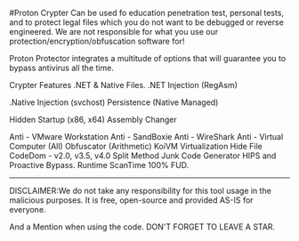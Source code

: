 #Proton Crypter
Can be used fo education penetration test, personal tests, and to protect legal files which you do not want to be debugged or reverse engineered. We are not responsible for what you use our protection/encryption/obfuscation software for!

Proton Protector integrates a multitude of options that will guarantee you to bypass antivirus all the time.

Crypter Features
.NET & Native Files.
.NET Injection (RegAsm)

.Native Injection (svchost)
Persistence (Native Managed)

Hidden Startup (x86, x64)
Assembly Changer

Anti - VMware Workstation Anti - SandBoxie Anti - WireShark Anti - Virtual Computer (All)
Obfuscator (Arithmetic) KoiVM Virtualization Hide File CodeDom - v2.0, v3.5, v4.0 Split Method Junk Code Generator HIPS and Proactive Bypass. Runtime ScanTime 100% FUD.

-----------------------------------------------------------------------------------------------------------------------------------------------------------------------------------
DISCLAIMER:We do not take any responsibility for this tool usage in the malicious purposes. It is free, open-source and provided      AS-IS for everyone.                           

And a Mention when using the code.
DON'T FORGET TO LEAVE A STAR.

